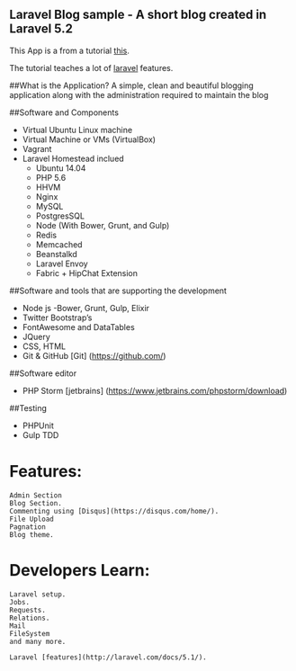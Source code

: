 ## Laravel Blog sample - A short blog created in Laravel 5.2

This App is a from a tutorial [this](http://laravelcoding.com/blog?tag=L5+Beauty). 

The tutorial teaches a lot of [laravel](Laravel.com) features.

##What is the Application?
A simple, clean and beautiful blogging application
along with the administration required to maintain the blog

##Software and Components
 - Virtual Ubuntu Linux machine
 - Virtual Machine or VMs (VirtualBox)
 - Vagrant
 - Laravel Homestead inclued
   - Ubuntu 14.04
   -  PHP 5.6
   -  HHVM
   -  Nginx
   -  MySQL
   -  PostgresSQL
   -  Node (With Bower, Grunt, and Gulp)
   -  Redis
   -  Memcached
   -  Beanstalkd
   -  Laravel Envoy
   -  Fabric + HipChat Extension
 
##Software and tools that are supporting the development
 - Node js
  -Bower, Grunt, Gulp, Elixir
 - Twitter Bootstrap’s
 - FontAwesome and DataTables
 - JQuery
 - CSS, HTML
 - Git & GitHub [Git] (https://github.com/)
 
##Software editor
 - PHP Storm [jetbrains] (https://www.jetbrains.com/phpstorm/download)
 
##Testing
 - PHPUnit
 - Gulp TDD

# Features:
 	Admin Section
 	Blog Section.
 	Commenting using [Disqus](https://disqus.com/home/).
 	File Upload
 	Pagnation
 	Blog theme.

# Developers Learn:
 	Laravel setup.
 	Jobs.
 	Requests.
 	Relations.
 	Mail
 	FileSystem
 	and many more.
 	
 	Laravel [features](http://laravel.com/docs/5.1/).
 	

